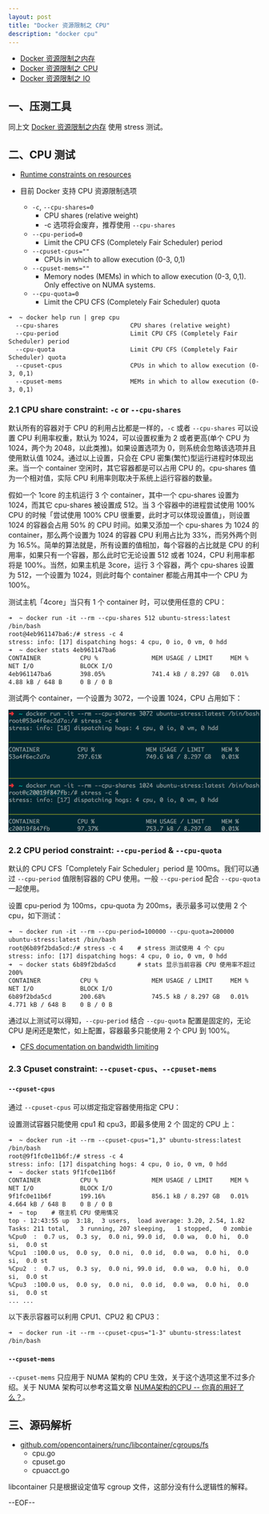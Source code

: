 ```yaml
---
layout: post
title: "Docker 资源限制之 CPU"
description: "docker cpu"
---
```


* [Docker 资源限制之内存](http://blog.opskumu.com/docker-memory-limit.html)
* [Docker 资源限制之 CPU](http://blog.opskumu.com/docker-cpu-limit.html)
* [Docker 资源限制之 IO](http://blog.opskumu.com/docker-io-limit.html)

## 一、压测工具

同上文 [Docker 资源限制之内存](http://blog.opskumu.com/docker-memory-limit.html) 使用 stress 测试。

## 二、CPU 测试

* [Runtime constraints on resources](https://docs.docker.com/engine/reference/run/#runtime-constraints-on-resources)

* 目前 Docker 支持 CPU 资源限制选项
    * `-c`, `--cpu-shares=0`
        * CPU shares (relative weight)
        * -c 选项将会废弃，推荐使用 `--cpu-shares`
    * `--cpu-period=0`
        * Limit the CPU CFS (Completely Fair Scheduler) period
    * `--cpuset-cpus=""`
        * CPUs in which to allow execution (0-3, 0,1)
    * `--cpuset-mems=""`
        * Memory nodes (MEMs) in which to allow execution (0-3, 0,1). Only effective on NUMA systems.
    * `--cpu-quota=0`
        * Limit the CPU CFS (Completely Fair Scheduler) quota

```
➜  ~ docker help run | grep cpu
  --cpu-shares                    CPU shares (relative weight)
  --cpu-period                    Limit CPU CFS (Completely Fair Scheduler) period
  --cpu-quota                     Limit CPU CFS (Completely Fair Scheduler) quota
  --cpuset-cpus                   CPUs in which to allow execution (0-3, 0,1)
  --cpuset-mems                   MEMs in which to allow execution (0-3, 0,1)
```

### 2.1 CPU share constraint: `-c` or `--cpu-shares`

默认所有的容器对于 CPU 的利用占比都是一样的，`-c` 或者 `--cpu-shares` 可以设置 CPU 利用率权重，默认为 1024，可以设置权重为 2 或者更高(单个 CPU 为 1024，两个为 2048，以此类推)。如果设置选项为 0，则系统会忽略该选项并且使用默认值 1024。通过以上设置，只会在 CPU 密集(繁忙)型运行进程时体现出来。当一个 container 空闲时，其它容器都是可以占用 CPU 的。cpu-shares 值为一个相对值，实际 CPU 利用率则取决于系统上运行容器的数量。

假如一个 1core 的主机运行 3 个 container，其中一个 cpu-shares 设置为 1024，而其它 cpu-shares 被设置成 512。当 3 个容器中的进程尝试使用 100% CPU 的时候「尝试使用 100% CPU 很重要，此时才可以体现设置值」，则设置 1024 的容器会占用 50% 的 CPU 时间。如果又添加一个 cpu-shares 为 1024 的 container，那么两个设置为 1024 的容器 CPU 利用占比为 33%，而另外两个则为 16.5%。简单的算法就是，所有设置的值相加，每个容器的占比就是 CPU 的利用率，如果只有一个容器，那么此时它无论设置 512 或者 1024，CPU 利用率都将是 100%。当然，如果主机是 3core，运行 3 个容器，两个 cpu-shares 设置为 512，一个设置为 1024，则此时每个 container 都能占用其中一个 CPU 为 100%。

测试主机「4core」当只有 1 个 container 时，可以使用任意的 CPU：

```
➜  ~ docker run -it --rm --cpu-shares 512 ubuntu-stress:latest /bin/bash
root@4eb961147ba6:/# stress -c 4
stress: info: [17] dispatching hogs: 4 cpu, 0 io, 0 vm, 0 hdd
➜  ~ docker stats 4eb961147ba6
CONTAINER           CPU %               MEM USAGE / LIMIT     MEM %               NET I/O             BLOCK I/O
4eb961147ba6        398.05%             741.4 kB / 8.297 GB   0.01%               4.88 kB / 648 B     0 B / 0 B
```

测试两个 container，一个设置为 3072，一个设置 1024，CPU 占用如下：

![cpu test](/images/cpu-test.png)

### 2.2 CPU period constraint: `--cpu-period` & `--cpu-quota`

默认的 CPU CFS「Completely Fair Scheduler」period 是 100ms。我们可以通过 `--cpu-period` 值限制容器的 CPU 使用。一般 `--cpu-period` 配合 `--cpu-quota` 一起使用。

设置 cpu-period 为 100ms，cpu-quota 为 200ms，表示最多可以使用 2 个 cpu，如下测试：

```
➜  ~ docker run -it --rm --cpu-period=100000 --cpu-quota=200000 ubuntu-stress:latest /bin/bash
root@6b89f2bda5cd:/# stress -c 4    # stress 测试使用 4 个 cpu
stress: info: [17] dispatching hogs: 4 cpu, 0 io, 0 vm, 0 hdd
➜  ~ docker stats 6b89f2bda5cd      # stats 显示当前容器 CPU 使用率不超过 200%
CONTAINER           CPU %               MEM USAGE / LIMIT     MEM %               NET I/O             BLOCK I/O
6b89f2bda5cd        200.68%             745.5 kB / 8.297 GB   0.01%               4.771 kB / 648 B    0 B / 0 B
```

通过以上测试可以得知，`--cpu-period` 结合 `--cpu-quota` 配置是固定的，无论 CPU 是闲还是繁忙，如上配置，容器最多只能使用 2 个 CPU 到 100%。

* [CFS documentation on bandwidth limiting](https://www.kernel.org/doc/Documentation/scheduler/sched-bwc.txt)

### 2.3 Cpuset constraint: `--cpuset-cpus`、`--cpuset-mems`

#### `--cpuset-cpus`

通过 `--cpuset-cpus` 可以绑定指定容器使用指定 CPU：

设置测试容器只能使用 cpu1 和 cpu3，即最多使用 2 个 固定的 CPU 上：

```
➜  ~ docker run -it --rm --cpuset-cpus="1,3" ubuntu-stress:latest /bin/bash
root@9f1fc0e11b6f:/# stress -c 4
stress: info: [17] dispatching hogs: 4 cpu, 0 io, 0 vm, 0 hdd
➜  ~ docker stats 9f1fc0e11b6f
CONTAINER           CPU %               MEM USAGE / LIMIT     MEM %               NET I/O             BLOCK I/O
9f1fc0e11b6f        199.16%             856.1 kB / 8.297 GB   0.01%               4.664 kB / 648 B    0 B / 0 B
➜  ~ top    # 宿主机 CPU 使用情况
top - 12:43:55 up  3:18,  3 users,  load average: 3.20, 2.54, 1.82
Tasks: 211 total,   3 running, 207 sleeping,   1 stopped,   0 zombie
%Cpu0  :  0.7 us,  0.3 sy,  0.0 ni, 99.0 id,  0.0 wa,  0.0 hi,  0.0 si,  0.0 st
%Cpu1  :100.0 us,  0.0 sy,  0.0 ni,  0.0 id,  0.0 wa,  0.0 hi,  0.0 si,  0.0 st
%Cpu2  :  0.7 us,  0.3 sy,  0.0 ni, 99.0 id,  0.0 wa,  0.0 hi,  0.0 si,  0.0 st
%Cpu3  :100.0 us,  0.0 sy,  0.0 ni,  0.0 id,  0.0 wa,  0.0 hi,  0.0 si,  0.0 st
... ...
```

以下表示容器可以利用 CPU1、CPU2 和 CPU3：

```
➜  ~ docker run -it --rm --cpuset-cpus="1-3" ubuntu-stress:latest /bin/bash
```

#### `--cpuset-mems`

`--cpuset-mems` 只应用于 NUMA 架构的 CPU 生效，关于这个选项这里不过多介绍。关于 NUMA 架构可以参考这篇文章 [NUMA架构的CPU -- 你真的用好了么？](http://cenalulu.github.io/linux/numa/)。

## 三、源码解析

* [github.com/opencontainers/runc/libcontainer/cgroups/fs](https://github.com/opencontainers/runc/tree/master/libcontainer/cgroups/fs)
    * cpu.go
    * cpuset.go
    * cpuacct.go

libcontainer 只是根据设定值写 cgroup 文件，这部分没有什么逻辑性的解释。

--EOF--
